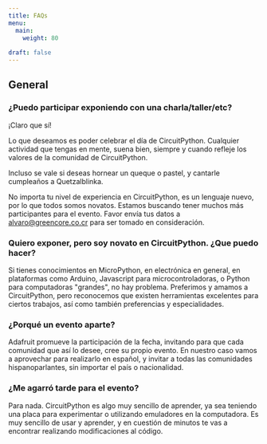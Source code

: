 ```yaml
---
title: FAQs
menu:
  main:
    weight: 80
    
draft: false
---
```


## General

### ¿Puedo participar exponiendo con una charla/taller/etc?

¡Claro que sí!

Lo que deseamos es poder celebrar el día de CircuitPython. Cualquier actividad que tengas en mente, suena bien, siempre y cuando refleje los valores de la comunidad de CircuitPython.

Incluso se vale si deseas hornear un queque o pastel, y cantarle cumpleaños a Quetzalblinka.

No importa tu nivel de experiencia en CircuitPython, es un lenguaje nuevo, por lo que todos somos novatos. Estamos buscando tener muchos más participantes para el evento. Favor envía tus datos a alvaro@greencore.co.cr para ser tomado en consideración.

### Quiero exponer, pero soy novato en CircuitPython. ¿Que puedo hacer?

Si tienes conocimientos en MicroPython, en electrónica en general, en plataformas como Arduino, Javascript para microcontroladoras, o Python para computadoras "grandes", no hay problema. Preferimos y amamos a CircuitPython, pero reconocemos que existen herramientas excelentes para ciertos trabajos, así como también preferencias y especialidades.

### ¿Porqué un evento aparte?

Adafruit promueve la participación de la fecha, invitando para que cada comunidad que así lo desee, cree su propio evento. En nuestro caso vamos a aprovechar para realizarlo en español, y invitar a todas las comunidades hispanoparlantes, sin importar el país o nacionalidad.

### ¿Me agarró tarde para el evento?

Para nada. CircuitPython es algo muy sencillo de aprender, ya sea teniendo una placa para experimentar o utilizando emuladores en la computadora. Es muy sencillo de usar y aprender, y en cuestión de minutos te vas a encontrar realizando modificaciones al código.
